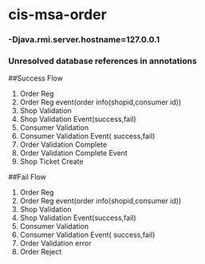 # cis-msa-order
### -Djava.rmi.server.hostname=127.0.0.1
###  Unresolved database references in annotations


##Success Flow
<ol>
    <li>Order Reg</li>
    <li>Order Reg event(order info(shopid,consumer id))</li>
    <li>Shop Validation</li>
    <li>Shop Validation Event(success,fail)</li>
    <li>Consumer Validation</li>
    <li>Consumer Validation Event( success,fail)</li>
    <li>Order Validation Complete</li>
    <li>Order Validation Complete Event</li>
    <li>Shop Ticket Create</li>    
 </ol>
 
##Fail Flow
<ol>
    <li>Order Reg</li>
    <li>Order Reg event(order info(shopid,consumer id))</li>
    <li>Shop Validation</li>
    <li>Shop Validation Event(success,fail)</li>
    <li>Consumer Validation</li>
    <li>Consumer Validation Event( success,fail)</li>
    <li>Order Validation error</li>
    <li>Order Reject</li>    
</ol>    